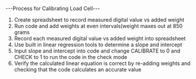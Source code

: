 ---Process for Calibrating Load Cell---
1. Create spreadsheet to record measured digital value vs added weight
2. Run code and add weights at even intervals(weight maxes out at 850 grams
3. Record each measured digital value vs added weight into spreadsheet
4. Use built in linear regression tools to determine a slope and intercept
5. Input slope and intercept into code and change CALIBRATE to 0 and CHECK to 1 to
   run the code in the check mode
6. Verify the calculated linear equation is correct by re-adding weights and checking
   that the code calculates an accurate value
